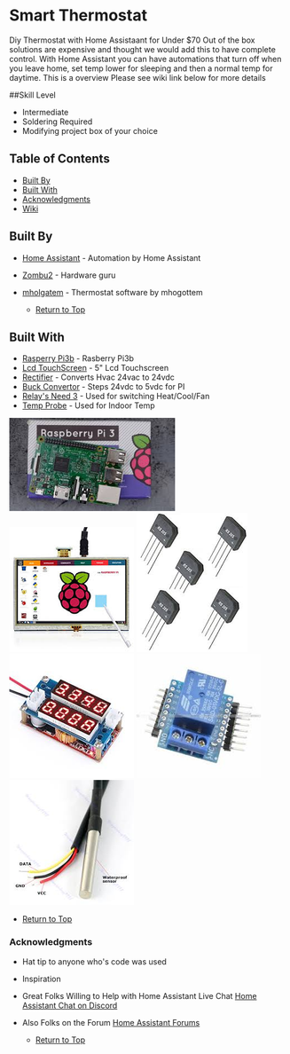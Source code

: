 # Smart Thermostat

Diy Thermostat with Home Assistaant for Under $70 Out of the box solutions are expensive and thought we would add this to have complete control. With Home Assistant you can have automations that turn off when you leave home, set temp lower for sleeping and then a normal temp for daytime. This is a overview Please see wiki link below for more details

##Skill Level

 * Intermediate
 * Soldering Required
 * Modifying project box of your choice  

Table of Contents
-----------------

  * [Built By](#built-by)
  * [Built With](#built-with)
  * [Acknowledgments](#acknowledgments)
  * [Wiki](https://github.com/Vasiley/Diy_Thermostat_with_Homeassistant/wiki)

 
  
## Built By


* [Home Assistant](https://home-assistant.io/) - Automation by Home Assistant
* [Zombu2](https://github.com/zombu2/) - Hardware guru
* [mholgatem](https://github.com/mholgatem/ThermOS) - Thermostat software by mhogottem

   * [Return to Top](#smart-thermostat)

## Built With


* [Rasperry Pi3b](https://www.raspberrypi.org/products/raspberry-pi-3-model-b/) - Rasberry Pi3b
* [Lcd TouchScreen](https://www.amazon.com/gp/product/B013JECYF2/ref=oh_aui_detailpage_o05_s00?ie=UTF8&psc=1) - 5" Lcd Touchscreen
* [Rectifier](https://www.amazon.com/KBP06-RS205-Full-Bridge-Rectifier/dp/B01B3K569A/ref=sr_1_12?ie=UTF8&qid=1509064779&sr=8-12&keywords=rectifier) - Converts Hvac 24vac to 24vdc
* [Buck Convertor](https://www.amazon.com/gp/product/B00GZG7X9Y/ref=oh_aui_search_detailpage?ie=UTF8&psc=1) - Steps 24vdc to 5vdc for PI
* [Relay's Need 3](https://www.ebay.com/itm/1Pcs-Relay-Shield-Boards-5V-For-WeMos-D1-Mini-Module-Development-Boards/122645522508?hash=item1c8e3e284c:g:jJ0AAOSwyBhZjwpz) - Used for switching Heat/Cool/Fan
* [Temp Probe](https://www.amazon.com/dp/B073XKXB3G/ref=asc_df_B073XKXB3G5237467/?tag=hyprod-20&creative=395033&creativeASIN=B073XKXB3G&linkCode=df0&hvadid=216574878909&hvpos=1o1&hvnetw=g&hvrand=14950333531313985895&hvpone=&hvptwo=&hvqmt=&hvdev=c&hvdvcmdl=&hvlocint=&hvlocphy=9025225&hvtargid=pla-350075920462) - Used for Indoor Temp

![Pi3b](https://github.com/Vasiley/Diy_Thermostat_with_Homeassistant/blob/master/www/pi3b.jpg)
![5inchTouchScreen](https://github.com/Vasiley/Diy_Thermostat_with_Homeassistant/blob/master/www/lcdscreen.jpg)
![Recitifier](https://github.com/Vasiley/Diy_Thermostat_with_Homeassistant/blob/master/www/recitifier.jpg)
![BuckConvertor](https://github.com/Vasiley/Diy_Thermostat_with_Homeassistant/blob/master/www/buckconvertor.jpg)
![Relay](https://github.com/Vasiley/Diy_Thermostat_with_Homeassistant/blob/master/www/relays.jpg)
![TempProbe](https://github.com/Vasiley/Diy_Thermostat_with_Homeassistant/blob/master/www/tempprobe1.jpg)

   * [Return to Top](#smart-thermostat)

### Acknowledgments


* Hat tip to anyone who's code was used
* Inspiration
* Great Folks Willing to Help with Home Assistant Live Chat [Home Assistant Chat on Discord](https://discordapp.com/invite/c5DvZ4e) 
* Also Folks on the Forum [Home Assistant Forums](https://community.home-assistant.io/)

   * [Return to Top](#smart-thermostat)
